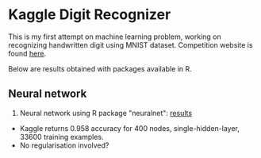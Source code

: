 # Kaggle Digit Recognizer

This is my first attempt on machine learning problem, working on 
recognizing handwritten digit using MNIST dataset. 
Competition website is found [here](https://www.kaggle.com/c/digit-recognizer).

Below are results obtained with packages available in R.

## Neural network
1. Neural network using R package "neuralnet": [results](http://htmlpreview.github.com/?https://github.com/dinoleekl/Kaggle-digit-recogniser/blob/master/simplePrediction.html)
  * Kaggle returns 0.958 accuracy for 400 nodes, single-hidden-layer, 33600 training examples.
  * No regularisation involved?
